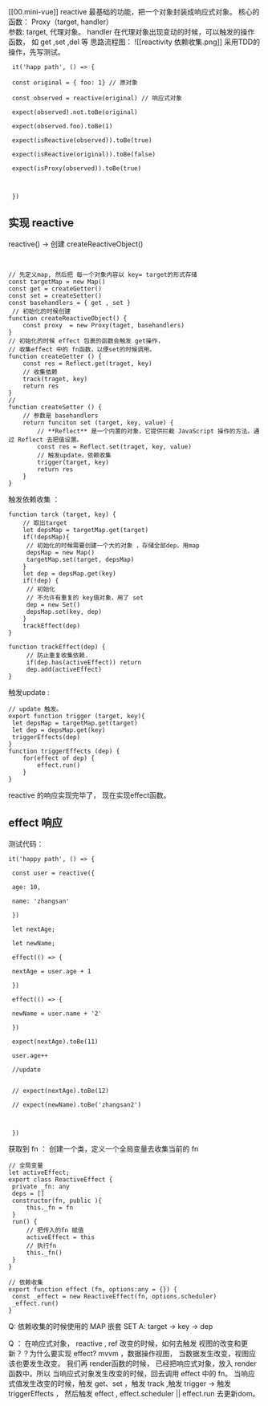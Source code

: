 [[00.mini-vue]]
reactive 最基础的功能，把一个对象封装成响应式对象。
核心的函数：
Proxy（target, handler）  
参数: target, 代理对象。
		handler 在代理对象出现变动的时候，可以触发的操作函数， 
		如 get ,set ,del 等
思路流程图：
![[reactivity 依赖收集.png]]
采用TDD的操作，先写测试。
```
 it('happ path', () => {

 const original = { foo: 1} // 原对象

 const observed = reactive(original) // 响应式对象

 expect(observed).not.toBe(original)

 expect(observed.foo).toBe(1)

 expect(isReactive(observed)).toBe(true)

 expect(isReactive(original)).toBe(false)

 expect(isProxy(observed)).toBe(true)

  

 })
```
 
##  实现 reactive

 reactive() -> 创建 createReactiveObject()
```


// 先定义map, 然后把 每一个对象内容以 key= target的形式存储
const targetMap = new Map()
const get = createGetter() 
const set = createSetter()
const basehandlers = { get , set }
 // 初始化的时候创建
function createReactiveObject() {
	const proxy  = new Proxy(taget, basehandlers)
}
// 初始化的时候 effect 包裹的函数会触发 get操作，
// 收集effect 中的 fn函数，以便set的时候调用。
function createGetter () {
	const res = Reflect.get(traget, key)
	// 收集依赖
	track(traget, key)
	return res
}
// 
function createSetter () {
	// 参数是 basehandlers
	return funciton set (target, key, value) {
		// **Reflect** 是一个内置的对象，它提供拦截 JavaScript 操作的方法。通过 Reflect 去把值设置。
		const res = Reflect.set(traget, key, value)
		// 触发update，依赖收集
		trigger(target, key)
		return res
	}
} 

```

触发依赖收集 ：
```
function tarck (target, key) {
	// 取出target
	let depsMap = targetMap.get(target)
	if(!depsMap){
	 // 初始化的时候需要创建一个大的对象 ，存储全部dep，用map
	 depsMap = new Map()
	 targetMap.set(target, depsMap)
	}
	let dep = depsMap.get(key)
	if(!dep) {
	 // 初始化
	 // 不允许有重复的 key值对象，用了 set
	 dep = new Set()
	 depsMap.set(key, dep)
	}
	trackEffect(dep)
}

function trackEffect(dep) {
	 // 防止重复收集依赖.
	 if(dep.has(activeEffect)) return
	 dep.add(activeEffect)
}

```

触发update :
```
// update 触发。
export function trigger (target, key){
 let depsMap = targetMap.get(target)
 let dep = depsMap.get(key)
 triggerEffects(dep)
}
function triggerEffects (dep) {
	for(effect of dep) {
		effect.run()
	}
}

```
reactive 的响应实现完毕了， 现在实现effect函数。

## effect 响应
测试代码：
```
it('happy path', () => {

 const user = reactive({

 age: 10,

 name: 'zhangsan'

 })

 let nextAge;

 let newName;

 effect(() => {

 nextAge = user.age + 1

 })

 effect(() => {

 newName = user.name + '2'

 })

 expect(nextAge).toBe(11)

 user.age++

 //update


 // expect(nextAge).toBe(12)

 // expect(newName).toBe('zhangsan2')

  

 })

```
获取到  fn ： 创建一个类，定义一个全局变量去收集当前的 fn
```
// 全局变量
let activeEffect;
export class ReactiveEffect {
 private _fn: any
 deps = []
 constructor(fn, public ){
	 this._fn = fn
 }
 run() {
	 // 把传入的fn 赋值
	 activeEffect = this
	 // 执行fn
	 this._fn() 
 }
}

// 依赖收集
export function effect (fn, options:any = {}) {
 const _effect = new ReactiveEffect(fn, options.scheduler)
 _effect.run()
}
```

Q:  依赖收集的时候使用的 MAP 嵌套 SET 
A: target -> key -> dep

Q ： 在响应式对象， reactive , ref 改变的时候，如何去触发 视图的改变和更新？？为什么要实现 effect?
mvvm ，数据操作视图， 当数据发生改变，视图应该也要发生改变。
我们再 render函数的时候， 已经把响应式对象，放入 render函数中。所以 当响应式对象发生改变的时候，回去调用  effect 中的 fn。
当响应式值发生改变的时候，触发 get、set  ，触发 track ,触发 trigger -> 触发 triggerEffects ， 然后触发 effect , 
effect.scheduler  || effect.run  去更新dom。